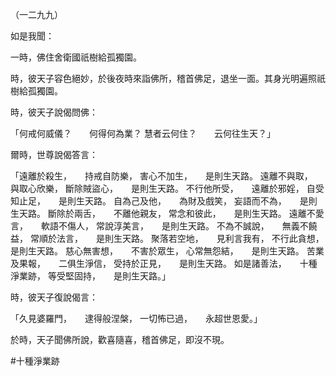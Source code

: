 （一二九九）

如是我聞：

一時，佛住舍衛國祇樹給孤獨園。

時，彼天子容色絕妙，於後夜時來詣佛所，稽首佛足，退坐一面。其身光明遍照祇樹給孤獨園。

時，彼天子說偈問佛：

「何戒何威儀？　　何得何為業？
慧者云何住？　　云何往生天？」

爾時，世尊說偈答言：

「遠離於殺生，　　持戒自防樂，
害心不加生，　　是則生天路。
遠離不與取，　　與取心欣樂，
斷除賊盜心，　　是則生天路。
不行他所受，　　遠離於邪婬，
自受知止足，　　是則生天路。
自為己及他，　　為財及戲笑，
妄語而不為，　　是則生天路。
斷除於兩舌，　　不離他親友，
常念和彼此，　　是則生天路。
遠離不愛言，　　軟語不傷人，
常說淳美言，　　是則生天路。
不為不誠說，　　無義不饒益，
常順於法言，　　是則生天路。
聚落若空地，　　見利言我有，
不行此貪想，　　是則生天路。
慈心無害想，　　不害於眾生，
心常無怨結，　　是則生天路。
苦業及果報，　　二俱生淨信，
受持於正見，　　是則生天路。
如是諸善法，　　十種淨業跡，
等受堅固持，　　是則生天路。」

時，彼天子復說偈言：

「久見婆羅門，　　逮得般涅槃，
一切怖已過，　　永超世恩愛。」

於時，天子聞佛所說，歡喜隨喜，稽首佛足，即沒不現。



#十種淨業跡
